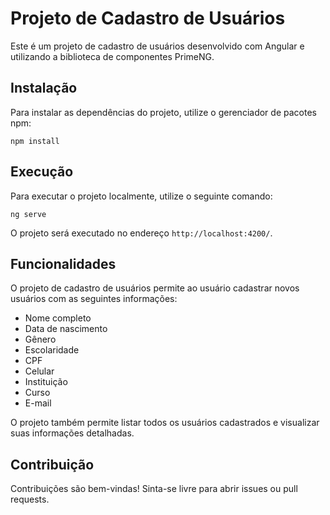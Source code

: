 # Projeto de Cadastro de Usuários

Este é um projeto de cadastro de usuários desenvolvido com Angular e utilizando a biblioteca de componentes PrimeNG.

## Instalação

Para instalar as dependências do projeto, utilize o gerenciador de pacotes npm:

```
npm install
```

## Execução

Para executar o projeto localmente, utilize o seguinte comando:

```
ng serve
```

O projeto será executado no endereço `http://localhost:4200/`.

## Funcionalidades

O projeto de cadastro de usuários permite ao usuário cadastrar novos usuários com as seguintes informações:

- Nome completo
- Data de nascimento
- Gênero
- Escolaridade
- CPF
- Celular
- Instituição
- Curso
- E-mail

O projeto também permite listar todos os usuários cadastrados e visualizar suas informações detalhadas.

## Contribuição

Contribuições são bem-vindas! Sinta-se livre para abrir issues ou pull requests.
